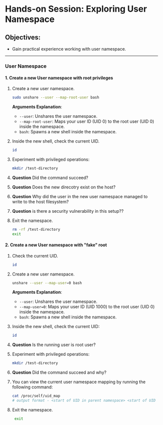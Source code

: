 # Hands-on Session: Exploring User Namespace

## Objectives:
- Gain practical experience working with user namespace.

---

### User Namespace


#### 1. Create a new User namespace with root privileges

1. Create a new user namespace.
   ```bash
   sudo unshare --user --map-root-user bash
   ```

   **Arguments Explanation**:
   - `--user`: Unshares the user namespace.
   - `--map-root-user`: Maps your user ID (UID 0) to the root user (UID 0) inside the namespace.
   - `bash`: Spawns a new shell inside the namespace.

2. Inside the new shell, check the current UID.
    ```bash
    id
    ```

3. Experiment with privileged operations:
    ```bash
    mkdir /test-directory
    ```
4. **Question** Did the command succeed?
5. **Question** Does the new direcotry exist on the host?
6. **Question** Why did the user in the new user namespace managed to write to the host filesystem?
7. **Question** is there a security vulnerability in this setup??
8. Exit the namespace.
   ```bash 
   rm -rf /test-directory
   exit
   ```

#### 2. Create a new User namespace with "fake" root
1. Check the current UID.
    ```bash
    id
    ```
2. Create a new user namespace.
    ```bash 
    unshare --user --map-user=0 bash
    ```

   **Arguments Explanation**:
   - `--user`: Unshares the user namespace.
   - `--map-user=0`: Maps your user ID (UID 1000) to the root user (UID 0) inside the namespace.
   - `bash`: Spawns a new shell inside the namespace.

3. Inside the new shell, check the current UID:
    ```bash
    id
    ```  
4. **Question** Is the running user is root user?

5. Experiment with privileged operations:
    ```bash
    mkdir /test-directory
    ```
6. **Question** Did the command succeed and why?

7. You can view the current user namespace mapping by running the following command:
   ```bash 
   cat /proc/self/uid_map
   # output format - <start of UID in parent namespace> <start of UID in current namespace> <number of posiible UIDs in the current namespace>
   ```

7. Exit the namespace.
   ``` bash
    exit
   ```